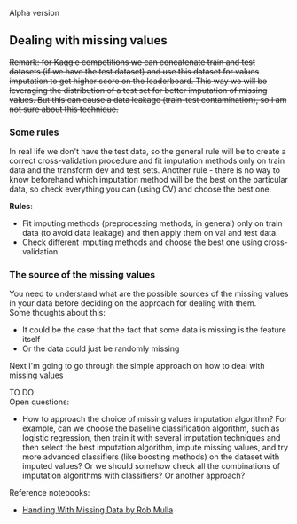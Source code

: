 Alpha version

## Dealing with missing values
~~Remark: for Kaggle competitions we can concatenate train and test datasets (if we have the test dataset) and use this dataset for values imputation to get higher score on the leaderboard. This way we will be leveraging the distribution of a test set for better imputation of missing values. But this can cause a data leakage (train-test contamination), so I am not sure about this technique.~~   

### Some rules
In real life we don't have the test data, so the general rule will be to create a correct cross-validation procedure and fit imputation methods only on train data and the transform dev and test sets. Another rule - there is no way to know beforehand which imputation method will be the best on the particular data, so check everything you can (using CV) and choose the best one.

**Rules**:
* Fit imputing methods (preprocessing methods, in general) only on train data (to avoid data leakage) and then apply them on val and test data. 
* Check different imputing methods and choose the best one using cross-validation.

### The source of the missing values 
You need to understand what are the possible sources of the missing values in your data before deciding on the approach for dealing with them.  
Some thoughts about this:  
* It could be the case that the fact that some data is missing is the feature itself
* Or the data could just be randomly missing

Next I'm going to go through the simple approach on how to deal with missing values

TO DO  
Open questions:
* How to approach the choice of missing values imputation algorithm? For example, can we choose the baseline classification algorithm, such as logistic regression, then train it with several imputation techniques and then select the best imputation algorithm, impute missing values, and try more advanced classifiers (like boosting methods) on the dataset with imputed values? Or we should somehow check all the combinations of imputation algorithms with classifiers? Or another approach?  


Reference notebooks:
* [Handling With Missing Data by Rob Mulla](https://www.kaggle.com/robikscube/handling-with-missing-data-youtube-stream/notebook)
